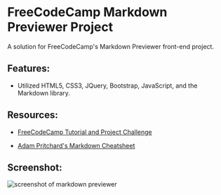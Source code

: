 # FreeCodeCamp Markdown Previewer Project

A solution for FreeCodeCamp's Markdown Previewer front-end project.

## Features:

- Utilized HTML5, CSS3, JQuery, Bootstrap, JavaScript, and the Markdown library.

## Resources:

- [FreeCodeCamp Tutorial and Project Challenge](https://www.freecodecamp.org/learn/front-end-libraries/front-end-libraries-projects/build-a-markdown-previewer)

- [Adam Pritchard's Markdown Cheatsheet](https://github.com/adam-p/markdown-here/wiki/Markdown-Cheatsheet#links)

## Screenshot:

![screenshot of markdown previewer](https://github.com/KrisztinaPap/fcc-markdown-previewer-proj/blob/master/images/screenshot.png "screenshot of markdown previewer")


